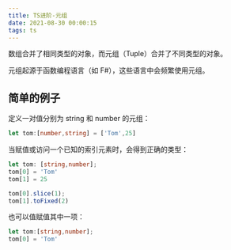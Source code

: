 ```yaml
---
title: TS进阶-元组
date: 2021-08-30 00:00:15
tags: ts
---
```


数组合并了相同类型的对象，而元组（Tuple）合并了不同类型的对象。

元组起源于函数编程语言（如 F#），这些语言中会频繁使用元组。
<!-- more -->
## 简单的例子

定义一对值分别为 string 和 number 的元组：

```ts
let tom:[number,string] = ['Tom',25]
```

当赋值或访问一个已知的索引元素时，会得到正确的类型：

```ts
let tom: [string,number];
tom[0] = 'Tom'
tom[1] = 25

tom[0].slice(1);
tom[1].toFixed(2)
```

也可以值赋值其中一项：

```ts
let tom:[string,number];
tom[0] = 'Tom'
```
